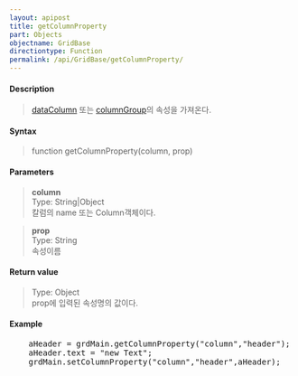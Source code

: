 ```yaml
---
layout: apipost
title: getColumnProperty
part: Objects
objectname: GridBase
directiontype: Function
permalink: /api/GridBase/getColumnProperty/
---
```



#### Description

> [dataColumn](/api/types/dataColumn/) 또는 [columnGroup](/api/types/columnGroup/)의 속성을 가져온다.  

#### Syntax

> function getColumnProperty(column, prop)  

#### Parameters

> **column**  
> Type: String\|Object  
> 칼럼의 name 또는 Column객체이다.  

> **prop**  
> Type: String  
> 속성이름  

#### Return value

> Type: Object  
> prop에 입력된 속성명의 값이다.  

#### Example

<pre class="prettyprint">
    aHeader = grdMain.getColumnProperty("column","header");
    aHeader.text = "new Text";
    grdMain.setColumnProperty("column","header",aHeader);
</pre>
